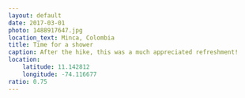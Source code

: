 ```yaml
---
layout: default
date: 2017-03-01
photo: 1488917647.jpg
location_text: Minca, Colombia
title: Time for a shower
caption: After the hike, this was a much appreciated refreshment!
location:
    latitude: 11.142812
    longitude: -74.116677
ratio: 0.75
---
```

